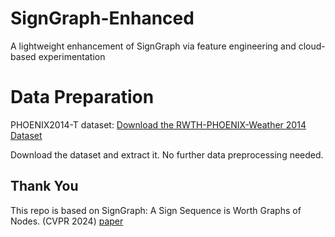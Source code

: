 # SignGraph-Enhanced
A lightweight enhancement of SignGraph via feature engineering and cloud-based experimentation

# Data Preparation
PHOENIX2014-T dataset: [Download the RWTH-PHOENIX-Weather 2014 Dataset](https://www-i6.informatik.rwth-aachen.de/~koller/RWTH-PHOENIX-2014-T/)

Download the dataset and extract it. No further data preprocessing needed.

## Thank You
This repo is based on SignGraph: A Sign Sequence is Worth Graphs of Nodes. (CVPR 2024) [paper](https://openaccess.thecvf.com/content/CVPR2024/papers/Gan_SignGraph_A_Sign_Sequence_is_Worth_Graphs_of_Nodes_CVPR_2024_paper.pdf)
